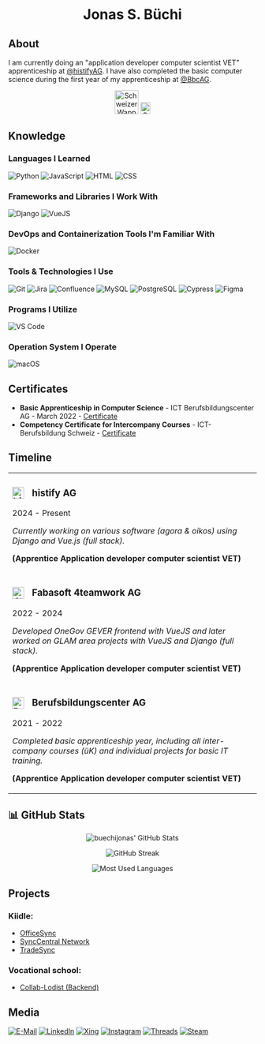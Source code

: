 <h1 align="center">Jonas S. Büchi</h1>

## About
I am currently doing an "application developer computer scientist VET" apprenticeship at [@histifyAG](https://github.com/histify).
I have also completed the basic computer science during the first year of my apprenticeship at [@BbcAG](https://github.com/ICT-BBc).

<p align="center">
  <img src="https://upload.wikimedia.org/wikipedia/commons/9/95/Coat_of_arms_of_Switzerland.svg" alt="Schweizer Wappen" width="48" height="48">
  <img src="https://www.tell.ch/schweiz/kanton/bern.png" alt="Bern" width="20" height="24">
</p>

## Knowledge
### Languages I Learned
![Python](https://img.shields.io/badge/Python-3776AB?style=for-the-badge&logo=python&logoColor=white)
![JavaScript](https://img.shields.io/badge/JavaScript-F7DF1E?style=for-the-badge&logo=javascript&logoColor=black)
![HTML](https://img.shields.io/badge/HTML5-E34F26?style=for-the-badge&logo=html5&logoColor=white)
![CSS](https://img.shields.io/badge/CSS3-1572B6?style=for-the-badge&logo=css3&logoColor=white)

### Frameworks and Libraries I Work With
![Django](https://img.shields.io/badge/Django-092E20?style=for-the-badge&logo=django&logoColor=green)
![VueJS](https://img.shields.io/badge/Vue.js-35495E?style=for-the-badge&logo=vue.js&logoColor=4FC08D)

### DevOps and Containerization Tools  I'm Familiar With
![Docker](https://img.shields.io/badge/Docker-2496ED?style=for-the-badge&logo=docker&logoColor=white)

### Tools & Technologies I Use
![Git](https://img.shields.io/badge/Git-F05032?style=for-the-badge&logo=git&logoColor=white)
![Jira](https://img.shields.io/badge/Jira-0052CC?style=for-the-badge&logo=jira&logoColor=white)
![Confluence](https://img.shields.io/badge/Confluence-172B4D?logo=confluence&logoColor=fff&style=for-the-badge)
![MySQL](https://img.shields.io/badge/MySQL-4479A1?style=for-the-badge&logo=mysql&logoColor=white)
![PostgreSQL](https://img.shields.io/badge/PostgreSQL-336791?style=for-the-badge&logo=postgresql&logoColor=white)
![Cypress](https://img.shields.io/badge/Cypress-69D3A7?logo=cypress&logoColor=fff&style=for-the-badge)
![Figma](https://img.shields.io/badge/Figma-F24E1E?logo=figma&logoColor=fff&style=for-the-badge)

### Programs I Utilize
![VS Code](https://img.shields.io/badge/VS%20Code-007ACC?style=for-the-badge&logo=visual-studio-code&logoColor=white)

### Operation System I Operate
![macOS](https://img.shields.io/badge/macOS-000?logo=macos&logoColor=fff&style=for-the-badge)

## Certificates
- **Basic Apprenticeship in Computer Science** - ICT Berufsbildungscenter AG - March 2022 - [Certificate](https://drive.google.com/file/d/1_BcWBG6V9JRyh1QcSlP2OkZ3zrgryi7-/view?usp=drive_link)
- **Competency Certificate for Intercompany Courses** - ICT-Berufsbildung Schweiz - [Certificate](https://drive.google.com/drive/folders/1LsrCPdEHPQeuqpOOW38WChBwZng7bTHq?usp=sharing)

## Timeline
<table>
  <tr>
    <td>
      <h3 style="display: flex; align-items: center;">
        <span style="display: inline-block; height: 24px;">
          <img src="https://media.licdn.com/dms/image/v2/D4E0BAQF1euzGI-sWDg/company-logo_100_100/company-logo_100_100/0/1725960440526/histify_ag_logo?e=2147483647&v=beta&t=bjwgqRKdRcJ4NZxTnHrL0ic2CM2zqu289GW7peIu69o" alt="histify logo" width="24" height="24" style="vertical-align: middle;">
        </span>
        <span style="margin-left: 16px;">histify AG</span>
      </h3>
      <p>2024 - Present</p>
      <p><em>Currently working on various software (agora & oikos) using Django and Vue.js (full stack).</em></p>
      <p><strong>(Apprentice Application developer computer scientist VET)</strong></p>
    </td>
  </tr>
  <tr>
    <td>
      <h3 style="display: flex; align-items: center;">
        <span style="display: inline-block; height: 24px;">
          <img src="https://media.licdn.com/dms/image/v2/D4E0BAQFLRlN__SK_Tg/company-logo_100_100/company-logo_100_100/0/1692088696709/fabasoft_4teamwork_ag_logo?e=2147483647&v=beta&t=bP8MOof2IE5liM1KTJta5gln_Pnv4JK1kaaOM1htuwQ" alt="4teamwork logo" width="24" height="24" style="vertical-align: middle;">
        </span>
        <span style="margin-left: 16px;">Fabasoft 4teamwork AG</span>
      </h3>
      <p>2022 - 2024</p>
      <p><em>Developed OneGov GEVER frontend with VueJS and later worked on GLAM area projects with VueJS and Django (full stack).</em></p>
      <p><strong>(Apprentice Application developer computer scientist VET)</strong></p>
    </td>
  </tr>
  <tr>
    <td>
      <h3 style="display: flex; align-items: center;">
        <span style="display: inline-block; height: 24px;">
          <img src="https://media.licdn.com/dms/image/v2/D4E0BAQHfTyo3k5L8NA/company-logo_100_100/company-logo_100_100/0/1696489216312/berufsbildungscenter_logo?e=2147483647&v=beta&t=18REHB-RnQKPSE_x5SJCdbdqqklBhveasnUhn_g2wcM" alt="Berufsbildungscenter logo" width="24" height="24" style="vertical-align: middle;">
        </span>
        <span style="margin-left: 16px;">Berufsbildungscenter AG</span>
      </h3>
      <p>2021 - 2022</p>
      <p><em>Completed basic apprenticeship year, including all inter-company courses (üK) and individual projects for basic IT training.</em></p>
      <p><strong>(Apprentice Application developer computer scientist VET)</strong></p>
    </td>
  </tr>
</table>

## 📊 GitHub Stats

<p align="center">
  <img src="https://github-readme-stats.vercel.app/api?username=buechijonas&show_icons=true&theme=default&hide=prs" alt="buechijonas' GitHub Stats" />
</p>

<p align="center">
  <img src="https://streak-stats.demolab.com/?user=buechijonas&theme=default" alt="GitHub Streak" />
</p>

<p align="center">
  <img src="https://github-readme-stats.vercel.app/api/top-langs/?username=buechijonas&layout=compact" alt="Most Used Languages" />
</p>

## Projects

### Kiidle:
- [OfficeSync](https://github.com/kiidle/officesync)
- [SyncCentral Network](https://github.com/kiidle/synccentral)
- [TradeSync](https://github.com/kiidle/tradesync)

### Vocational school:
- [Collab-Lodist (Backend)](https://github.com/Gibb-Panda/collab-lodist-backend)

## Media
[![E-Mail](https://img.shields.io/badge/Email-D14836?style=for-the-badge&logo=gmail&logoColor=white)](mailto:buechi.jonas@kiidle.com)
[![LinkedIn](https://img.shields.io/badge/LinkedIn-0A66C2?style=for-the-badge&logo=linkedin&logoColor=white)](https://www.linkedin.com/in/jonas-s-b%C3%BCchi-8a3497219)
[![Xing](https://img.shields.io/badge/Xing-006567?logo=xing&logoColor=fff&style=for-the-badge)](https://www.xing.com/profile/JonasSimon_Buechi)
[![Instagram](https://img.shields.io/badge/Instagram-E4405F?style=for-the-badge&logo=instagram&logoColor=white)](https://www.instagram.com/buechijonas/)
[![Threads](https://img.shields.io/badge/Threads-000?logo=threads&logoColor=fff&style=for-the-badge)](https://www.threads.net/@buechijonas)
[![Steam](https://img.shields.io/badge/Steam-000?logo=steam&logoColor=fff&style=for-the-badge)](https://steamcommunity.com/id/kiidle)
